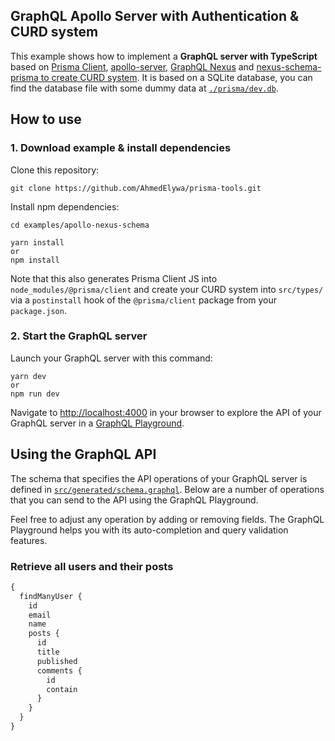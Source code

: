 ## GraphQL Apollo Server with Authentication & CURD system

This example shows how to implement a **GraphQL server with TypeScript** based on [Prisma Client](https://github.com/prisma/prisma2/blob/master/docs/prisma-client-js/api.md), [apollo-server](https://www.apollographql.com/docs/apollo-server/), [GraphQL Nexus](https://nexus.js.org/) and [nexus-schema-prisma to create CURD system](https://github.com/AhmedElywa/nexus-schema-prisma). It is based on a SQLite database, you can find the database file with some dummy data at [`./prisma/dev.db`](https://github.com/prisma/prisma-examples/blob/master/typescript/graphql-apollo-server/prisma/dev.db).

## How to use

### 1. Download example & install dependencies

Clone this repository:

```pash
git clone https://github.com/AhmedElywa/prisma-tools.git
```

Install npm dependencies:

```
cd examples/apollo-nexus-schema
```

```
yarn install
or
npm install
```

Note that this also generates Prisma Client JS into `node_modules/@prisma/client` and create your CURD system into `src/types/` via a `postinstall` hook of the `@prisma/client` package from your `package.json`.

### 2. Start the GraphQL server

Launch your GraphQL server with this command:

```
yarn dev
or
npm run dev
```

Navigate to [http://localhost:4000](http://localhost:4000/) in your browser to explore the API of your GraphQL server in a [GraphQL Playground](https://github.com/prisma/graphql-playground).

## Using the GraphQL API

The schema that specifies the API operations of your GraphQL server is defined in [`src/generated/schema.graphql`](https://github.com/AhmedElywa/prisma-apollo/blob/master/src/generated/schema.graphql). Below are a number of operations that you can send to the API using the GraphQL Playground.

Feel free to adjust any operation by adding or removing fields. The GraphQL Playground helps you with its auto-completion and query validation features.

### Retrieve all users and their posts

```graphql
{
  findManyUser {
    id
    email
    name
    posts {
      id
      title
      published
      comments {
        id
        contain
      }
    }
  }
}
```
